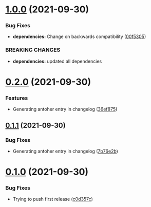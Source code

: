 # [1.0.0](https://github.com/ortegasa1/release-test-repo/compare/v0.2.0...v1.0.0) (2021-09-30)


### Bug Fixes

* **dependencies:** Change on backwards compatibility ([00f5305](https://github.com/ortegasa1/release-test-repo/commit/00f53052d67a6acdd93cb5c73ab71e50231fd2c5))


### BREAKING CHANGES

* **dependencies:** updated all dependencies



# [0.2.0](https://github.com/ortegasa1/release-test-repo/compare/v0.1.1...v0.2.0) (2021-09-30)


### Features

* Generating antoher entry in changelog ([36ef875](https://github.com/ortegasa1/release-test-repo/commit/36ef875ce31fd8f45fe5f15dd91c3cc3e5c9f561))



## [0.1.1](https://github.com/ortegasa1/release-test-repo/compare/v0.1.0...v0.1.1) (2021-09-30)


### Bug Fixes

* Generating antoher entry in changelog ([7b76e2b](https://github.com/ortegasa1/release-test-repo/commit/7b76e2b8ba6ff96dc6b0f502444152686c83e02d))



# [0.1.0](https://github.com/ortegasa1/release-test-repo/compare/c0d357c3e7cf2e51b583cdb51fc49103a103a336...v0.1.0) (2021-09-30)


### Bug Fixes

* Trying to push first release ([c0d357c](https://github.com/ortegasa1/release-test-repo/commit/c0d357c3e7cf2e51b583cdb51fc49103a103a336))



